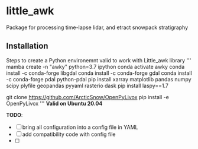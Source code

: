 # little_awk
Package for processing time-lapse lidar, and etract snowpack stratigraphy

## Installation
Steps to create a Python environemnt valid to work with Little_awk library
'''
mamba create -n "awky" python=3.7 ipython
conda activate awky
conda install -c conda-forge libgdal
conda install -c conda-forge gdal
conda install -c conda-forge pdal python-pdal
pip install xarray matplotlib pandas numpy scipy plyfile geopandas pyyaml rasterio dask
pip install laspy==1.7


git clone https://github.com/ArcticSnow/OpenPyLivox
pip install -e OpenPyLivox
'''
**Valid on Ubuntu 20.04**


**TODO**:
- [ ] bring all configuration into a config file in YAML
- [ ] add compatibility code with config file
- [ ] 